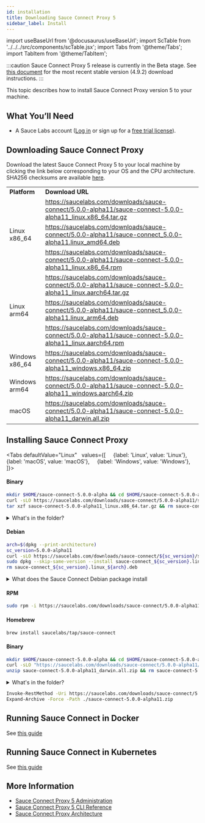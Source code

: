```yaml
---
id: installation
title: Downloading Sauce Connect Proxy 5
sidebar_label: Install
---
```


import useBaseUrl from '@docusaurus/useBaseUrl';
import ScTable from '../../../src/components/scTable.jsx';
import Tabs from '@theme/Tabs';
import TabItem from '@theme/TabItem';

:::caution
Sauce Connect Proxy 5 release is currently in the Beta stage. See [this document](/secure-connections/sauce-connect/installation/) for the most recent stable version (4.9.2) download instructions.
:::

This topic describes how to install Sauce Connect Proxy version 5 to your machine.

## What You’ll Need

- A Sauce Labs account ([Log in](https://accounts.saucelabs.com/am/XUI/#login/) or sign up for a [free trial license](https://saucelabs.com/sign-up)).

## Downloading Sauce Connect Proxy

Download the latest Sauce Connect Proxy 5 to your local machine by clicking the link below corresponding to your OS and the CPU architecture.
SHA256 checksums are available [here](https://saucelabs.com/downloads/sauce-connect/5.0.0-alpha11/checksums).

<table>
  <tr>
    <td><strong>Platform</strong>
    </td>
    <td><strong>Download URL</strong>
    </td>
  </tr>
  <tr>
    <td rowspan="3">Linux x86_64</td>
    <td>
      <a href="https://saucelabs.com/downloads/sauce-connect/5.0.0-alpha11/sauce-connect-5.0.0-alpha11_linux.x86_64.tar.gz">https://saucelabs.com/downloads/sauce-connect/5.0.0-alpha11/sauce-connect-5.0.0-alpha11_linux.x86_64.tar.gz</a>
    </td>
  </tr>
  <tr>
    <td>
      <a href="https://saucelabs.com/downloads/sauce-connect/5.0.0-alpha11/sauce-connect_5.0.0-alpha11.linux_amd64.deb">https://saucelabs.com/downloads/sauce-connect/5.0.0-alpha11/sauce-connect_5.0.0-alpha11.linux_amd64.deb</a>
    </td>
  </tr>
  <tr>
    <td>
      <a href="https://saucelabs.com/downloads/sauce-connect/5.0.0-alpha11/sauce-connect-5.0.0-alpha11_linux.x86_64.rpm">https://saucelabs.com/downloads/sauce-connect/5.0.0-alpha11/sauce-connect-5.0.0-alpha11_linux.x86_64.rpm</a>
    </td>
  </tr>
  <tr>
    <td rowspan="3">Linux arm64</td>
    <td>
      <a href="https://saucelabs.com/downloads/sauce-connect/5.0.0-alpha11/sauce-connect-5.0.0-alpha11_linux.aarch64.tar.gz">https://saucelabs.com/downloads/sauce-connect/5.0.0-alpha11/sauce-connect-5.0.0-alpha11_linux.aarch64.tar.gz</a>
    </td>
  </tr>
  <tr>
    <td>
      <a href="https://saucelabs.com/downloads/sauce-connect/5.0.0-alpha11/sauce-connect_5.0.0-alpha11.linux_arm64.deb">https://saucelabs.com/downloads/sauce-connect/5.0.0-alpha11/sauce-connect_5.0.0-alpha11.linux_arm64.deb</a>
    </td>
  </tr>
  <tr>
    <td>
      <a href="https://saucelabs.com/downloads/sauce-connect/5.0.0-alpha11/sauce-connect-5.0.0-alpha11_linux.aarch64.rpm">https://saucelabs.com/downloads/sauce-connect/5.0.0-alpha11/sauce-connect-5.0.0-alpha11_linux.aarch64.rpm</a>
    </td>
  </tr>
  <tr>
    <td>Windows x86_64</td>
    <td>
      <a href="https://saucelabs.com/downloads/sauce-connect/5.0.0-alpha11/sauce-connect-5.0.0-alpha11_windows.x86_64.zip">https://saucelabs.com/downloads/sauce-connect/5.0.0-alpha11/sauce-connect-5.0.0-alpha11_windows.x86_64.zip</a>
    </td>
  </tr>
  <tr>
    <td>Windows arm64</td>
    <td>
      <a href="https://saucelabs.com/downloads/sauce-connect/5.0.0-alpha11/sauce-connect-5.0.0-alpha11_windows.aarch64.zip">https://saucelabs.com/downloads/sauce-connect/5.0.0-alpha11/sauce-connect-5.0.0-alpha11_windows.aarch64.zip</a>
    </td>
  </tr>
  <tr>
    <td>macOS</td>
    <td>
      <a href="https://saucelabs.com/downloads/sauce-connect/5.0.0-alpha11/sauce-connect-5.0.0-alpha11_darwin.all.zip">https://saucelabs.com/downloads/sauce-connect/5.0.0-alpha11/sauce-connect-5.0.0-alpha11_darwin.all.zip</a>
    </td>
  </tr>
</table>

## Installing Sauce Connect Proxy

<Tabs
defaultValue="Linux"
  values={[
    {label: 'Linux', value: 'Linux'},
    {label: 'macOS', value: 'macOS'},
    {label: 'Windows', value: 'Windows'},
  ]}>
<TabItem value="Linux">

#### Binary

```bash title="Download binary"
mkdir $HOME/sauce-connect-5.0.0-alpha && cd $HOME/sauce-connect-5.0.0-alpha
curl -sLO https://saucelabs.com/downloads/sauce-connect/5.0.0-alpha11/sauce-connect-5.0.0-alpha11_linux.x86_64.tar.gz
tar xzf sauce-connect-5.0.0-alpha11_linux.x86_64.tar.gz && rm sauce-connect-5.0.0-alpha11_linux.x86_64.tar.gz
```

<details><summary>What's in the folder?</summary>

#### Sauce Connect folder contents

```bash
  ├── LICENSE
  ├── LICENSE.3RD_PARTY
  ├── completions
  │   ├── sc.bash
  │   ├── sc.fish
  │   └── sc.zsh
  └── sc
```

</details>

#### Debian
```bash title="Install a Debian package"
arch=$(dpkg --print-architecture)
sc_version=5.0.0-alpha11
curl -sLO https://saucelabs.com/downloads/sauce-connect/${sc_version}/sauce-connect_${sc_version}.linux_${arch}.deb
sudo dpkg --skip-same-version --install sauce-connect_${sc_version}.linux_${arch}.deb
rm sauce-connect_${sc_version}.linux_${arch}.deb
```

<details><summary>What does the Sauce Connect Debian package install</summary>

- Sauce Connect Proxy binary is in `/usr/bin/sc`
- The enviroment variables file template is in `/etc/default/sauce-connect`. The file may be modified to include your configuration, , see [Running systemd service on Debian-based Linux](/secure-connections/sauce-connect-5/operation/systemd/)
  ```bash
  cat /etc/default/sauce-connect
  # Default values for Sauce Connect Proxy
  #SAUCE_CONFIG_FILE=/etc/sauce-connect/config.yaml
  # Required values
  #SAUCE_USER=
  #SAUCE_ACCESS_KEY=
  #SAUCE_REGION=
  #SAUCE_TUNNEL_NAME=
  # Options
  #SAUCE_SHARED=all
  #SAUCE_TUNNEL_POOL=
  # See https://docs.saucelabs.com/dev/cli/sauce-connect-5/ for all environment variable values
  ```
- Systemd service is enabled, see [Running systemd service on Debian-based Linux](/secure-connections/sauce-connect-5/operation/systemd/)

</details>

#### RPM

```bash title="Install an RPM package"
sudo rpm -i https://saucelabs.com/downloads/sauce-connect/5.0.0-alpha11/sauce-connect-5.0.0-alpha11_linux.x86_64.rpm
```

  </TabItem>

  <TabItem value="macOS">

#### Homebrew

```bash title="Homebrew (recommended)"
brew install saucelabs/tap/sauce-connect
```

#### Binary

```bash title="Download binary"
mkdir $HOME/sauce-connect-5.0.0-alpha && cd $HOME/sauce-connect-5.0.0-alpha
curl -sLO "https://saucelabs.com/downloads/sauce-connect/5.0.0-alpha11/sauce-connect-5.0.0-alpha11_darwin.all.zip"
unzip sauce-connect-5.0.0-alpha11_darwin.all.zip && rm sauce-connect-5.0.0-alpha11_darwin.all.zip
```

<details><summary>What's in the folder?</summary>

#### Sauce Connect folder contents

```bash
  ├── LICENSE
  ├── LICENSE.3RD_PARTY
  ├── completions
  │   ├── sc.bash
  │   ├── sc.fish
  │   └── sc.zsh
  └── sc
```

</details>

  </TabItem>

  <TabItem value="Windows">

```bash title="Using Powershell (Windows)"
Invoke-RestMethod -Uri https://saucelabs.com/downloads/sauce-connect/5.0.0-alpha11/sauce-connect-5.0.0-alpha11_windows.x86_64.zip -OutFile sauce-connect-5.0.0-alpha11.zip
Expand-Archive -Force -Path ./sauce-connect-5.0.0-alpha11.zip
```

  </TabItem>
</Tabs>

## Running Sauce Connect in Docker

See [this guide](/secure-connections/sauce-connect-5/operation/docker/)

## Running Sauce Connect in Kubernetes

See [this guide](/secure-connections/sauce-connect-5/operation/kubernetes/)

## More Information

- [Sauce Connect Proxy 5 Administration](/secure-connections/sauce-connect-5/operation/overview/)
- [Sauce Connect Proxy 5 CLI Reference](/dev/cli/sauce-connect-5/)
- [Sauce Connect Proxy Architecture](/secure-connections/sauce-connect-5/advanced/architecture/)
